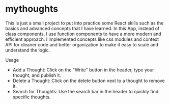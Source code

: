 # mythoughts
This is just a small project to put into practice some React skills such as the basics and advanced concepts that I have learned. In this App, instead of class components, I use function components to have a more modern and efficient approach. I implemented concepts like css modules and context API for cleaner code and better organization to make it easy to scale and understand the logic.

Usage

- Add a Thought: Click on the "Write" button in the header, type your thought, and publish it.
- Delete a Thought: Click on the delete button next to a thought to remove it.
- Search for Thoughts: Use the search bar in the header to quickly find specific thoughts.


